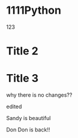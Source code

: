 # 1111Python
123

# Title 2

# Title 3
why there is no changes??

edited 

Sandy is beautiful

Don Don is back!!
